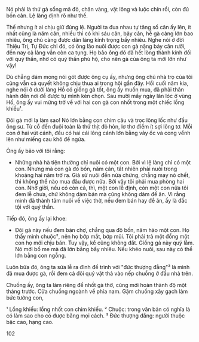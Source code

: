 Nó phải là thứ gà sống mã đỏ, chân vàng, vặt lông và luộc chín rồi, còn đủ bốn cân. Lệ làng định rõ như thế.

Thế nhưng ít ai chịu giữ đúng lệ. Người ta đua nhau tự tăng số cân ấy lên, ít nhất cũng là năm cân, nhiều thì có khi sáu cân, bảy cân, hễ gà càng lớn bao nhiêu, ông chủ càng được dân làng kính trọng bấy nhiêu. Nghe nói ở đời Thiệu Trị, Tự Đức chỉ đó, có ông lão nuôi được con gà nặng bảy cân rưỡi, đến nay cả làng vẫn còn ca tụng. Họ bảo ông đó đã hết lòng thành kính đối với quý thần, nhờ có quý thần phù hộ, cho nên gà của ông ta mới lớn như vậy!

Dù chẳng dám mong nói gót được ông cụ ấy, nhưng ông chủ nhà trọ của tôi cũng vẫn cả quyết không chịu thua ai trong hội gần đây. Hồi cuối năm kia, nghe nói ở dưới làng Hồ có giống gà tốt, ông ấy muốn mua, đã phải thân hành đến nơi để được tự mình kén chọn. Sau mười mấy ngày lân lóc ở vùng Hồ, ông ấy vui mừng trở về với hai con gà con nhốt trong một chiếc lồng khiếu¹.

Đôi gà mới lạ làm sao! Nó lớn bằng con chim câu và trọc lông lốc như đầu ông sư. Từ cổ đến đuôi toàn là thứ thịt đỏ hỏn, lơ thơ điểm ít sợi lông tơ. Mỗi con ở hai vút cánh, đều có hai cái lông cánh lớn bằng vảy ốc và cong vểnh lên như miếng cau khô để ngửa.

Ông ấy bảo với tôi rằng:

- Những nhà hà tiện thường chỉ nuôi có một con. Bởi vì lệ làng chỉ có một con. Nhưng mà con gà đó bốn, năm cân, tất nhiên phải nuôi trong khoảng hai năm trở ra. Giả sử nuôi đến nửa chừng, chẳng may nó chết, thì không thể nào mua đâu được nữa. Bởi vậy tôi phải mua phòng hai con. Nhỡ giời, nếu có còn cả, thì, một con lễ định, còn một con nữa tôi đem lễ chưa, chứ không dám bán mà cũng không dám để ăn. Vì rằng mình đã thành tâm nuôi về việc thờ, nếu đem bán hay để ăn, ấy là đắc tội với quý thần.

Tiếp đó, ông ấy lại khoe:

- Đôi gà này nếu đem bán chợ, chẳng qua độ bốn, năm hào một con. Họ thấy mình chuộc², nên họ bớp mắt, bớp mũi. Tôi phải trả một đồng một con họ mới chịu bán. Tuy vậy, kể cũng không đắt. Giống gà này quý lắm. Nó mới bổ me mà đã lớn bằng bấy nhiêu. Nếu khéo nuôi, sau này có thể lớn bằng con ngỗng.

Luôn bữa đó, ông ta sửa lễ ra đình để trình với "đức thượng đẳng"³ là mình đã mua được gà, rồi đem cả đôi quý vật thả vào nếp chuồng ở đầu nhà trên.

Chuồng ấy, ông ta làm riêng để nhốt gà thờ, cũng mới hoàn thành độ một tháng trước. Cửa chuồng ngoành về phía nam. Gậm chuồng xây gạch làm bức tường con,

¹ Lồng khiếu: lồng nhốt con chim khiếu.
² Chuộc: trong văn bản có nghĩa là có làm sao cho có được bằng mọi cách.
³ Đức thượng đẳng: người thuộc bậc cao, hạng cao.

102
